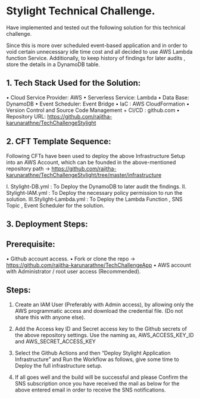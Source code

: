 # Stylight Technical Challenge. #

Have implemented and tested out the following solution for this technical challenge.

Since this is more over scheduled event-based application and in order to void certain unnecessary idle time cost and all decided to use AWS Lambda function Service. Additionally, to keep history of findings for later audits , store the details in a DynamoDB table.

## 1.	Tech Stack Used for the Solution:

•	Cloud Service Provider: AWS
•	Serverless Service: Lambda
•	Data Base: DynamoDB 
•	Event Scheduler: Event Bridge
•	IaC : AWS CloudFormation
•	Version Control and Source Code Management + CI/CD : github.com
•	Repository URL: https://github.com/rajitha-karunarathne/TechChallengeStylight

## 2.	CFT Template Sequence:

Following CFTs have been used to deploy the above Infrastructure Setup into an AWS Account, which can be founded in the above-mentioned repository path -> https://github.com/rajitha-karunarathne/TechChallengeStylight/tree/master/infrastructure

I.	Stylight-DB.yml : To Deploy the DynamoDB to later audit the findings.
II.	Stylight-IAM.yml : To Deploy the necessary policy permission to run the solution.
III.Stylight-Lambda.yml : To Deploy the Lambda Function , SNS Topic , Event Scheduler for the solution.


## 3.	Deployment Steps:

## Prerequisite: 

•	Github account access.
•	Fork or clone the repo -> https://github.com/rajitha-karunarathne/TechChallengeApp
•	AWS account with Administrator / root user access (Recommended).

## Steps:

1.	Create an IAM User (Preferably with Admin access), by allowing only the AWS programmatic access and download the credential file. (Do not share this with anyone else).

2.	Add the Access key ID and Secret access key to the Github secrets of the above repository settings. 
 Use the naming as, AWS_ACCESS_KEY_ID and AWS_SECRET_ACCESS_KEY

3.	Select the Github Actions and then “Deploy Stylight Application Infrastructure” and Run the Workflow as follows, give some time to Deploy the full infrastructure setup.

4. If all goes well and the build will be successful and please Confirm the SNS subscription once you have received the mail as below for the above entered email in order to receive the SNS notifications.



 

